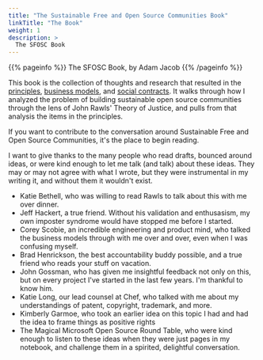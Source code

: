 ```yaml
---
title: "The Sustainable Free and Open Source Communities Book"
linkTitle: "The Book"
weight: 1
description: >
  The SFOSC Book
---
```


{{% pageinfo %}}
The SFOSC Book, by Adam Jacob
{{% /pageinfo %}}


This book is the collection of thoughts and research that resulted in the
[principles](/docs/principles/), [business models](/docs/business-models/), and [social
contracts](/docs/social-contracts/). It walks through
how I analyzed the problem of building sustainable open source communities
through the lens of John Rawls' Theory of Justice, and pulls from that analysis
the items in the principles. 

If you want to contribute to the conversation around Sustainable Free and Open
Source Communities, it's the place to begin reading.

I want to give thanks to the many people who read drafts, bounced around ideas,
or were kind enough to let me talk (and talk) about these ideas. They may or
may not agree with what I wrote, but they were instrumental in my writing it,
and without them it wouldn't exist.

  * Katie Bethell, who was willing to read Rawls to talk about this with me over dinner.
  * Jeff Hackert, a true friend. Without his validation and enthusasism, my own imposter syndrome would have stopped me before I started.
  * Corey Scobie, an incredible engineering and product mind, who talked the business models through with me over and over, even when I was confusing myself.
  * Brad Henrickson, the best accountability buddy possible, and a true friend who reads your stuff on vacation.
  * John Gossman, who has given me insightful feedback not only on this, but on every project I've started in the last few years. I'm thankful to know him.
  * Katie Long, our lead counsel at Chef, who talked with me about my understandings of patent, copyright, trademark, and more.
  * Kimberly Garmoe, who took an earlier idea on this topic I had and had the idea to frame things as positive rights
  * The Magical Microsoft Open Source Round Table, who were kind enough to listen to these ideas when they were just pages in my notebook, and challenge them in a spirited, delightful conversation.
